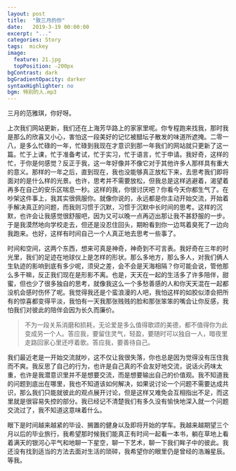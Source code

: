 ```yaml
---
layout: post
title:  "致三月的你"
date:   2019-3-19 00:00:00
excerpt: "..."
categories: Story
tags:  mickey
image: 
  feature: 21.jpg
  topPosition: -200px
bgContrast: dark
bgGradientOpacity: darker
syntaxHighlighter: no
bgm: 特别的人.mp3
---
```


三月的范雅琪，你好呀。

上次我们网站更新，我们还在上海芳华路上的家家里呢。你专程跑来找我，那时我是那么的欣喜又小心，害怕这一段美好的记忆被醋坛子散发的味道所遮掩。二零一八，是多么忙碌的一年，忙碌到我现在才意识到那一年我们的网站就只更新了这一篇。忙于上课，忙于准备考试，忙于实习，忙于语言，忙于申请。我好奇，这样的忙，于你是何感觉？反正于我，这一年好像并不像它对于其他许多人那样具有重大的意义。那样的一年之后，直到现在，我也没能够真正放松下来，去思考我们即将面对的是什么样的光景。也许，思考并不需要放松，但我总是这样逃避着，渴望着再多在自己的安乐区喘息一秒。这样的我，你很讨厌吧？你看今天你都生气了。在吵架这件事上，我其实很佩服你。就像你说的，永远都是你主动开始交流，开始着手解决真正的问题，而我则习惯于沉默，习惯于沉默中长时间的思考。这样的沉默，也许会让我感觉很舒服吧，因为又可以晚一点再迈出那让我不甚舒服的一步。于是我漠然地向学校走去，但还是没忍住回头，期盼看到你一边骂着臭死了一边向我跑来。也好，这样有时间自己一个人真正地去思考一些事了。

时间和空间，这两个东西，想来可真是神奇，神奇到不可言表。我好奇在三年的时光里，我们的足迹在地球仪上是怎样的形状。那么多地方，那么多人，对我们俩人生轨迹的影响到底有多少呢，须臾之差，会不会是天海相隔？你可能会说，管他那么多干嘛，反正我们现在是形影不离。也是，天天在一起的生活多了许多陪伴，甜蜜，但也少了很多独自的思考，就像我这么一个多愁善感的人和你天天混在一起都没机会感时伤怀了呢。我觉得我还是个蛮浪漫的人吧，我怕这样的如胶似漆会把所有的惊喜都变得平淡，我怕有一天我那张贱贱的脸和那张笨笨的嘴会让你反感，我怕我们对彼此的陪伴会因为长久而廉价。

<blockquote class="largeQuote">
不为一段关系消磨和损耗，无论爱是多么值得歌颂的美德，都不值得你为此变成另一个人。答应我，要留住灵气，轻盈，要随时可以独自一人，暗夜里走路回家心里还哼着歌。答应我，要善待自己。
</blockquote>

我们最近老是一开始交流就吵，这不仅让我很失落，你也总是因为觉得没有压住我而不爽。我反思了自己的行为，也许是自己真的不会友好地交流，说话火药味太重，也许是我潜意识里并不是想要交流，而是想要输出自己的价值观。我不知道我的问题到底出在哪里，我也不知道该如何解决，如果说讨论一个问题不需要达成共识，那么我们只能就彼此的观点展开讨论，但是这样又难免会互相指出不足，而这里就是很容易失控的部分。我已经记不清楚我们有多久没有愉快地深入就一个问题交流过了，我不知道这意味着什么。

眼下是时间越来越紧的毕设、搁置的健身以及即将开始的学车。我越来越期望三个月以后的毕业旅行，我希望那时候我们能真正有时间一起看一本书，躺在草地上看着满天的银河心平气和地聊一下星空，聊一下艺术，聊一下我们眸子中的彼此。我还没有找到适当的方法去面对生活的琐碎，我希望你的眼里仍是曾经的浩瀚星辰。等我。